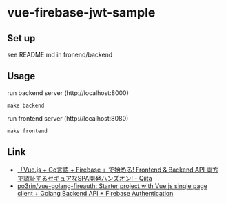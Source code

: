 # vue-firebase-jwt-sample

## Set up

see README.md in fronend/backend

## Usage

run backend server (http://localhost:8000)

```shell
make backend
```

run frontend server (http://localhost:8080)

```shell
make frontend
```

## Link

* [「Vue\.js \+ Go言語 \+ Firebase 」で始める\! Frontend & Backend API 両方で認証するセキュアなSPA開発ハンズオン\! \- Qiita](https://qiita.com/po3rin/items/d3e016d01162e9d9de80)
* [po3rin/vue\-golang\-fireauth: Starter project with Vue\.js single page client \+ Golang Backend API \+ Firebase Authentication](https://github.com/po3rin/vue-golang-fireauth)
